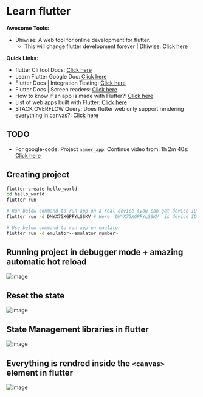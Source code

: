 # Learn flutter

**Awesome Tools:**
- Dhiwise:  A web tool for online development for flutter.
  - This will change flutter development forever | Dhiwise: [Click here](https://www.youtube.com/watch?v=DAl3dbTnAgw)

**Quick Links:**
- flutter Cli tool Docs: [Click here](https://docs.flutter.dev/reference/flutter-cli)
- Learn Flutter Google Doc: [Click here](https://docs.google.com/document/d/1R_BumyUBGAscuIj8BuciBrf65HqF7tAFJZlZIOuw0MY/edit?usp=sharing)
- Flutter Docs | Integration Testing: [Click here](https://docs.flutter.dev/testing/integration-tests)
- Flutter Docs | Screen readers: [Click here](https://docs.flutter.dev/ui/accessibility-and-internationalization/accessibility#screen-readers)
- How to know if an app is made with Flutter?: [Click here](https://www.reddit.com/r/FlutterDev/comments/cmxqlx/how_to_know_if_an_app_is_made_with_flutter/)
- List of web apps built with Flutter: [Click here](https://www.reddit.com/r/FlutterDev/comments/voxj4x/list_of_web_apps_built_with_flutter/)
- STACK OVERFLOW Query: Does flutter web only support rendering everything in canvas?: [Click here](https://stackoverflow.com/questions/66836840/does-flutter-web-only-support-rendering-everything-in-canvas)

## TODO
- For google-code: Project `namer_app`: Continue video from: 1h 2m 40s: [Click here](https://codelabs.developers.google.com/codelabs/flutter-codelab-first#0)

## Creating project

```bash
flutter create hello_world
cd hello_world
flutter run

# Run below command to run app on a real device (you can get device ID via `adb devices` command)
flutter run -d DMYX75XGPFYLSSKV # Here `DMYX75XGPFYLSSKV` is device ID of my Poco Phone

# Use below command to run app on enulator
flutter run -d emulator-<emulator_number>
```

## Running project in debugger mode + amazing automatic hot reload

![image](https://github.com/sahilrajput03/learn-flutter/assets/31458531/d58c0598-293e-460b-b924-9449e1a10fa9)

## Reset the state

![image](https://github.com/sahilrajput03/learn-flutter/assets/31458531/227d82ba-95e1-48a8-86f9-7160562d403c)

## State Management libraries in flutter

![image](https://github.com/sahilrajput03/learn-flutter/assets/31458531/3d24745a-3a17-41c7-acbf-4f6b93be14e9)

## Everything is rendred inside the `<canvas>` element in flutter

![image](https://github.com/sahilrajput03/learn-flutter/assets/31458531/8d1b6370-67fe-4b69-80c4-922d4c73f616)
